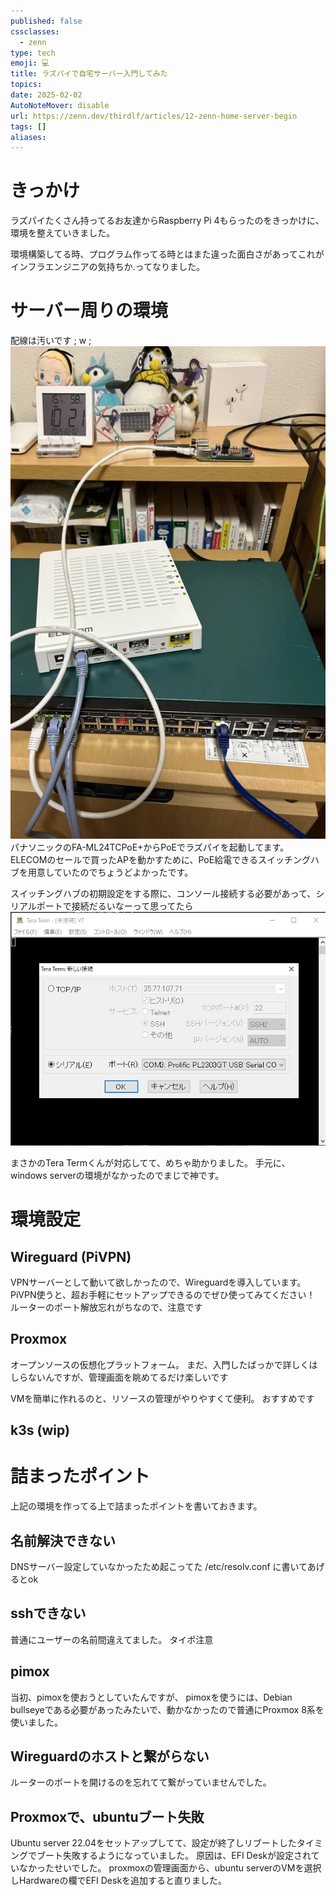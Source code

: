 ```yaml
---
published: false
cssclasses:
  - zenn
type: tech
emoji: 💻
title: ラズパイで自宅サーバー入門してみた
topics: 
date: 2025-02-02
AutoNoteMover: disable
url: https://zenn.dev/thirdlf/articles/12-zenn-home-server-begin
tags: []
aliases:
---
```

# きっかけ
ラズパイたくさん持ってるお友達からRaspberry Pi 4もらったのをきっかけに、環境を整えていきました。

環境構築してる時、プログラム作ってる時とはまた違った面白さがあってこれがインフラエンジニアの気持ちか.ってなりました。

# サーバー周りの環境
配線は汚いです ; w ;
![](/images/article-12/outi.webp)
パナソニックのFA-ML24TCPoE+からPoEでラズパイを起動してます。
ELECOMのセールで買ったAPを動かすために、PoE給電できるスイッチングハブを用意していたのでちょうどよかったです。

スイッチングハブの初期設定をする際に、コンソール接続する必要があって、シリアルポートで接続だるいなーって思ってたら
![](/images/article-12/teraterm.webp)

まさかのTera Termくんが対応してて、めちゃ助かりました。
手元に、windows serverの環境がなかったのでまじで神です。

# 環境設定
## Wireguard (PiVPN)
VPNサーバーとして動いて欲しかったので、Wireguardを導入しています。
PiVPN使うと、超お手軽にセットアップできるのでぜひ使ってみてください！
ルーターのポート解放忘れがちなので、注意です

## Proxmox
オープンソースの仮想化プラットフォーム。
まだ、入門したばっかで詳しくはしらないんですが、管理画面を眺めてるだけ楽しいです

VMを簡単に作れるのと、リソースの管理がやりやすくて便利。
おすすめです

## k3s (wip)


# 詰まったポイント
上記の環境を作ってる上で詰まったポイントを書いておきます。

## 名前解決できない
DNSサーバー設定していなかったため起こってた
/etc/resolv.conf
に書いてあげるとok

## sshできない
普通にユーザーの名前間違えてました。
タイポ注意
## pimox
当初、pimoxを使おうとしていたんですが、
pimoxを使うには、Debian bullseyeである必要があったみたいで、動かなかったので普通にProxmox 8系を使いました。

## Wireguardのホストと繋がらない
ルーターのポートを開けるのを忘れてて繋がっていませんでした。

## Proxmoxで、ubuntuブート失敗
Ubuntu server 22.04をセットアップしてて、設定が終了しリブートしたタイミングでブート失敗するようになっていました。
原因は、EFI Deskが設定されていなかったせいでした。
proxmoxの管理画面から、ubuntu serverのVMを選択しHardwareの欄でEFI Deskを追加すると直りました。






